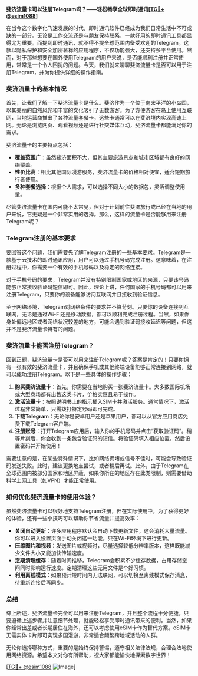 **斐济流量卡可以注册Telegram吗？——轻松畅享全球即时通讯[[TG💪+ @esim1088](https://t.me/s/esim1088)]**

在当今这个数字化飞速发展的时代，即时通讯软件已经成为我们日常生活中不可或缺的一部分。无论是工作交流还是与朋友保持联系，一款好用的即时通讯工具都显得尤为重要。而提到即时通讯，就不得不提全球范围内备受欢迎的Telegram。这款以隐私保护和安全加密著称的应用程序，不仅功能强大，还支持多平台使用。然而，对于那些想要在国外使用Telegram的用户来说，是否能顺利注册并正常使用，常常是一个令人困扰的问题。今天，我们就来聊聊斐济流量卡是否可以用于注册Telegram，并为你提供详细的操作指南。

### 斐济流量卡的基本情况

首先，让我们了解一下斐济流量卡是什么。斐济作为一个位于南太平洋的小岛国，以其美丽的自然风光和丰富的文化吸引了无数游客。为了方便游客在岛上使用互联网，当地运营商推出了各种流量套餐卡，这些卡通常可以在斐济境内实现高速上网。无论是浏览网页、观看视频还是进行社交媒体互动，斐济流量卡都能满足你的需求。

斐济流量卡的主要特点包括：
- **覆盖范围广**：虽然斐济面积不大，但其主要旅游景点和城市区域都有良好的网络覆盖。
- **性价比高**：相比其他国际漫游服务，斐济流量卡的价格相对便宜，适合短期旅行者使用。
- **多种套餐选择**：根据个人需求，可以选择不同大小的数据包，灵活调整使用量。

尽管斐济流量卡在国内可能不太常见，但对于计划前往斐济旅行或已经在当地的用户来说，它无疑是一个非常实用的选择。那么，这样的流量卡是否能够用来注册Telegram呢？

### Telegram注册的基本要求

要回答这个问题，我们需要先了解Telegram注册的一些基本要求。Telegram是一款基于云技术的即时通讯应用，用户可以通过手机号码完成注册。这意味着，在注册过程中，你需要一个有效的手机号码以及稳定的网络连接。

对于手机号码的要求，Telegram并没有特别限制国家或地区的来源，只要该号码能够正常接收验证码短信即可。因此，理论上讲，任何国家的手机号码都可以用来注册Telegram，只要你的设备能够访问互联网并且接收到验证信息。

至于网络环境，Telegram对网络条件的要求并不算苛刻。只要你的设备连接到互联网，无论是通过Wi-Fi还是移动数据，都可以顺利完成注册过程。当然，如果你身处偏远地区或者网络状况较差的地方，可能会遇到验证码接收延迟等问题，但这并不是斐济流量卡特有的问题。

### 斐济流量卡能否注册Telegram？

回到正题，斐济流量卡是否可以用来注册Telegram呢？答案是肯定的！只要你拥有一张有效的斐济流量卡，并且确保手机或其他终端设备能够正常连接到网络，就可以成功注册Telegram。以下是一些具体的操作步骤：

1. **购买斐济流量卡**：首先，你需要在当地购买一张斐济流量卡。大多数国际机场或大型商场都有出售这类卡片，价格实惠且易于操作。
2. **激活流量卡**：按照说明书上的指示插入SIM卡并激活服务。通常情况下，激活过程非常简单，只需拨打特定号码即可完成。
3. **下载Telegram**：无论你是安卓用户还是苹果用户，都可以从官方应用商店免费下载Telegram客户端。
4. **注册账号**：打开Telegram应用后，输入你的手机号码并点击“获取验证码”。稍等片刻后，你会收到一条包含验证码的短信。将验证码填入相应位置，然后设置密码并开始使用！

需要注意的是，在某些特殊情况下，比如网络拥堵或信号不佳时，可能会导致验证码发送失败。此时，建议更换地点尝试，或者稍后再试。此外，由于Telegram在全球范围内被部分国家和地区屏蔽，如果你所在的地区存在此类限制，则需要借助科学上网工具（如VPN）才能正常使用。

### 如何优化斐济流量卡的使用体验？

虽然斐济流量卡可以很好地支持Telegram注册，但在实际使用中，为了获得更好的体验，还有一些小技巧可以帮助你节省流量并提高效率：

- **关闭自动更新**：许多应用程序默认会自动下载更新文件，这会消耗大量流量。你可以进入设置页面手动关闭这一功能，只在Wi-Fi环境下进行更新。
- **压缩图片和视频**：发送图片或视频时，尽量选择较低分辨率版本，这样既能减少文件大小又能加快传输速度。
- **定期清理缓存**：随着时间推移，Telegram会积累不少缓存数据，占用存储空间同时影响运行速度。定期清理这些无用文件是个好习惯。
- **利用离线模式**：如果预计短时间内无法联网，可以切换至离线模式保存消息，待重新连接后再同步。

### 总结

综上所述，斐济流量卡完全可以用来注册Telegram，并且整个流程十分便捷。只要遵循上述步骤并注意细节处理，就能轻松享受即时通讯带来的便利。当然，如果你经常出差或者长期居住在海外，还可以考虑使用eSIM卡作为替代方案。eSIM卡无需实体卡片即可实现多国漫游，非常适合频繁跨地域活动的人群。

无论你选择哪种方式，重要的是始终保持警惕，遵守相关法律法规，合理合法地使用网络资源。希望本文对你有所帮助，祝大家都能愉快地探索数字世界！

[[TG💪+ @esim1088](https://t.me/s/esim1088) ![Image](https://i.postimg.cc/4NQfJmqS/Snipaste-2025-05-13-00-14-12.png)]